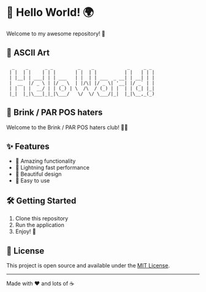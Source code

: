 # 👋 Hello World! 🌍

Welcome to my awesome repository! 🚀

## 🎨 ASCII Art

```
  _    _      _ _         _    _            _     _ _ 
 | |  | |    | | |       | |  | |          | |   | | |
 | |__| | ___| | | ___   | |  | | ___  _ __| | __| | |
 |  __  |/ _ \ | |/ _ \  | |/\| |/ _ \| '__| |/ _` | |
 | |  | |  __/ | | (_) | \  /\  / (_) | |  | | (_| |_|
 |_|  |_|\___|_|_|\___/   \/  \/ \___/|_|  |_|\__,_(_)
```

## 🚫 Brink / PAR POS haters

Welcome to the Brink / PAR POS haters club! 😤💪

## ✨ Features

- 🎯 Amazing functionality
- 🚀 Lightning fast performance  
- 🎨 Beautiful design
- 🔧 Easy to use

## 🛠️ Getting Started

1. Clone this repository
2. Run the application
3. Enjoy! 🎉

## 📝 License

This project is open source and available under the [MIT License](LICENSE).

---

Made with ❤️ and lots of ☕ 